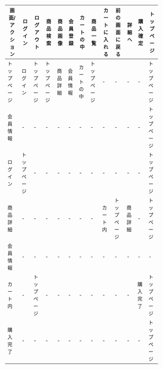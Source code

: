 |画面/アクション|ログイン|ログアウト|商品検索|商品画像|会員登録|カートの中|商品一覧|カートに入れる|前の画面に戻る|詳細へ|購入確定|トップページ|
|---------------|--------|----------|--------|--------|--------|----------|---------|--------------|--------------|------|--------|-------------|
|トップページ|ログイン|トップページ|トップページ|商品詳細|会員情報|カートの中|トップページ|-|-|-|-|トップページ|
|会員情報|-|-|-|-|-|-|-|-|-|-|-|トップページ|
|ログイン|トップページ|-|-|-|-|-|-|-|-|-|-|トップページ|
|商品詳細|-|-|-|-|-|-|-|カート内|トップページ|商品詳細|-|トップページ|
|会員情報|-|-|-|-|-|-|-|-|-|-|-|-|トップページ|
|カート内|-|トップページ|-|-|-|-|-|-|-|-|購入完了|トップページ|
|購入完了|-|-|-|-|-|-|-|-|-|-|-|トップページ|



